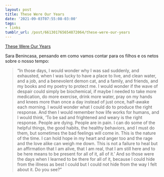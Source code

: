 ```yaml
---
layout: post
title: These Were Our Years
date: '2021-09-03T07:55:08-03:00'
tags:
- links
tumblr_url: /post/661301765654872064/these-were-our-years
---
```

[These Were Our Years](https://sarajbenincasa.medium.com/these-were-our-years-f42abe1a05de?utm_source=pocket_mylist)  

Sara Benincasa, pensando em como vamos contar para os filhos e os netos sobre o nosso tempo:

> “In those days, I would wonder why I was sad suddenly, and exhausted, when I was lucky to have a place to live, and clean water, and a job, and a benevolent demon cat, and a family, and friends, and my books and my poetry to protect me. I would wonder if the wave of despair could simply be biochemical, if maybe I needed to take more medication, do more exercise, drink more water, pray on my hands and knees more than once a day instead of just once, half-awake each morning. I would wonder what I could do to produce the right response. And then I would remember how life works for humans, and I would think, ‘To be sad and frightened and weary is the right response. People are dying. People are in pain. I can do some of the helpful things, the good habits, the healthy behaviors, and I must do them, but sometimes the bad feelings will come in. This is the nature of the time. I can hold hope in my heart and anger too and the rage and the love alike can weigh me down. This is not a failure to heal but an affirmation that I am alive, that I am real, that I am still here and to be here means to be present for all of it, all of it.’ And so those were the days when I learned to be there for all of it, because I could hide from the illness as best I could but I could not hide from the way I felt about it. Do you see?”

